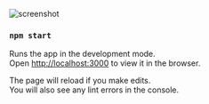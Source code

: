 ![screenshot](https://res.cloudinary.com/powder-shopit/image/upload/v1618847638/Screenshot_7_vjquaa.png)

### `npm start`

Runs the app in the development mode.\
Open [http://localhost:3000](http://localhost:3000) to view it in the browser.

The page will reload if you make edits.\
You will also see any lint errors in the console.
